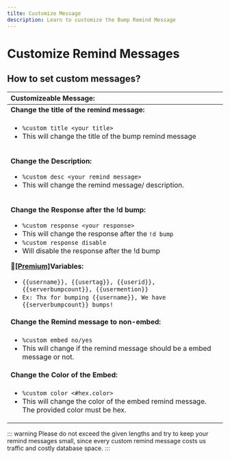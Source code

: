 ```yaml
---
tilte: Customize Message
description: Learn to customize the Bump Remind Message
---
```


# Customize Remind Messages

## How to set custom messages?

<table>
  <thead>
    <tr>
      <th style="text-align:left">Customizeable Message:</th>
    </tr>
  </thead>
  <tbody>
    <tr>
      <td style="text-align:left"><b>Change the title of the remind message:</b>
      </td>
    </tr>
    <tr>
      <td style="text-align:left">
        <ul>
          <li><code>%custom title &lt;your title&gt;</code> 
          </li>
          <li>This will change the title of the bump remind message</li>
        </ul>
      </td>
    </tr>
    <tr>
      <td style="text-align:left">
        <p><b>Change the Description:</b>
        </p>
        <ul>
          <li><code>%custom desc &lt;your remind message&gt;</code> 
          </li>
          <li>This will change the remind message/ description.</li>
        </ul>
      </td>
    </tr>
    <tr>
      <td style="text-align:left">
        <p></p>
        <p><b>Change the Response after the !d bump:</b>
        </p>
        <ul>
          <li><code>%custom response &lt;your response&gt;</code> 
          </li>
          <li>This will change the response after the <code>!d bump</code>
          </li>
          <li><code>%custom response disable</code>
          </li>
          <li>Will disable the response after the !d bump</li>
        </ul>
        <p>&#x1F4C0;<a href="../premium/"><b>[Premium]</b></a><b>Variables: </b>
        </p>
        <ul>
          <li><code>{{username}}, {{usertag}}, {{userid}}, {{serverbumpcount}}, {{usermention}}</code>
          </li>
          <li><code>Ex: Thx for bumping {{username}}, We have {{serverbumpcount}} bumps!</code>
          </li>
        </ul>
      </td>
    </tr>
    <tr>
      <td style="text-align:left"><b>Change the Remind message to non-embed:</b>
      </td>
    </tr>
    <tr>
      <td style="text-align:left">
        <p></p>
        <ul>
          <li><code>%custom embed no/yes</code> 
          </li>
          <li>This will change if the remind message should be a embed message or not.</li>
        </ul>
      </td>
    </tr>
    <tr>
      <td style="text-align:left"><b>Change the Color of the Embed:</b>
      </td>
    </tr>
    <tr>
      <td style="text-align:left">
        <p></p>
        <ul>
          <li><code>%custom color &lt;#hex.color&gt;</code> 
          </li>
          <li>This will change the color of the embed remind message. The provided color
            must be hex.</li>
        </ul>
      </td>
    </tr>
  </tbody>
</table>

::: warning
 Please do not exceed the given lengths and try to keep your remind messages small, since every custom remind message costs us traffic and costly database space.
:::



